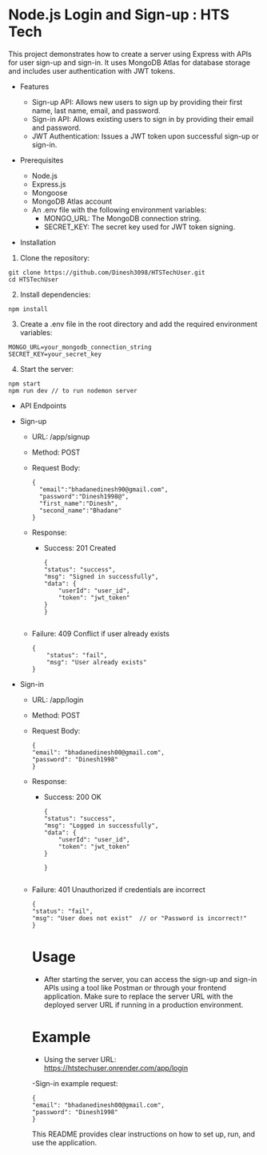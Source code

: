 # Node.js Login and Sign-up : HTS Tech

This project demonstrates how to create a server using Express with APIs for user sign-up and sign-in. It uses MongoDB Atlas for database storage and includes user authentication with JWT tokens.

* Features
  - Sign-up API: Allows new users to sign up by providing their first name, last name, email, and password.
  - Sign-in API: Allows existing users to sign in by providing their email and password.
  - JWT Authentication: Issues a JWT token upon successful sign-up or sign-in.

* Prerequisites
  - Node.js
  - Express.js
  - Mongoose
  - MongoDB Atlas account
  - An .env file with the following environment variables: 
    - MONGO_URL: The MongoDB connection string.
    - SECRET_KEY: The secret key used for JWT token signing.

* Installation
1. Clone the repository:
```
git clone https://github.com/Dinesh3098/HTSTechUser.git
cd HTSTechUser

```
2. Install dependencies:
```
npm install
```

3. Create a .env file in the root directory and add the required environment variables:
```
MONGO_URL=your_mongodb_connection_string
SECRET_KEY=your_secret_key
```

4. Start the server:

```
npm start
npm run dev // to run nodemon server
```

* API Endpoints
- Sign-up
  - URL: /app/signup
  - Method: POST
  - Request Body:
  
    ```
    {
      "email":"bhadanedinesh90@gmail.com",
      "password":"Dinesh1998@",
      "first_name":"Dinesh",
      "second_name":"Bhadane"
    }
    ```
  - Response:
    - Success: 201 Created
      ```
      {
      "status": "success",
      "msg": "Signed in successfully",
      "data": {
          "userId": "user_id",
          "token": "jwt_token"
      }
      }
    ```
  - Failure: 409 Conflict if user already exists
    ```
    {
        "status": "fail",
        "msg": "User already exists"
    }
    ```

- Sign-in
  - URL: /app/login
  - Method: POST
  - Request Body:
 
    ```
    {
    "email": "bhadanedinesh00@gmail.com",
    "password": "Dinesh1998"
    }
    ```
  - Response:
    - Success: 200 OK
   
      ```
      {
      "status": "success",
      "msg": "Logged in successfully",
      "data": {
          "userId": "user_id",
          "token": "jwt_token"
      }
  
      }
    ```

  - Failure: 401 Unauthorized if credentials are incorrect
 
    ```
    {
    "status": "fail",
    "msg": "User does not exist"  // or "Password is incorrect!"
    }
    ```

    # Usage
    - After starting the server, you can access the sign-up and sign-in APIs using a tool like Postman or through your frontend application. Make sure to replace the server URL with the       deployed server URL if running in a production environment.
   
    # Example
    - Using the server URL: https://htstechuser.onrender.com/app/login

    -Sign-in example request:

    ```
    {
    "email": "bhadanedinesh00@gmail.com",
    "password": "Dinesh1998"
    }
    ```

    This README provides clear instructions on how to set up, run, and use the application.
